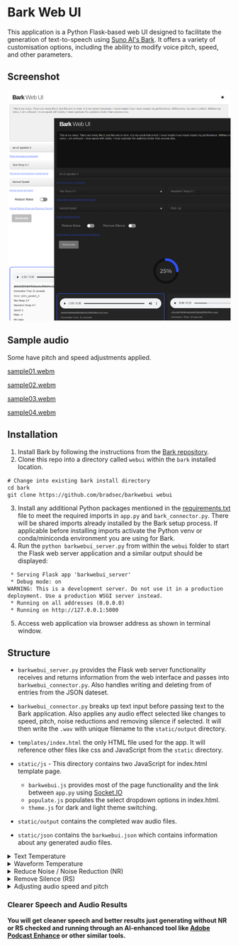 # Bark Web UI

This application is a Python Flask-based web UI designed to facilitate the generation of text-to-speech using [Suno AI's Bark](https://github.com/suno-ai/bark). It offers a variety of customisation options, including the ability to modify voice pitch, speed, and other parameters.

## Screenshot
![Bark Web UI Screenshot](barkwebui_screenshot.png)

## Sample audio
Some have pitch and speed adjustments applied.  

[sample01.webm](https://github.com/bradsec/barkwebui/assets/7948876/cc18d734-c4f0-4a20-a4b2-c45d99782926)

[sample02.webm](https://github.com/bradsec/barkwebui/assets/7948876/143ae345-100a-4324-8158-8bf6e15e2be0)

[sample03.webm](https://github.com/bradsec/barkwebui/assets/7948876/6212efda-a2a1-4b25-906c-e45602d6ae32)

[sample04.webm](https://github.com/bradsec/barkwebui/assets/7948876/98cbe4ab-e051-4359-9b57-285275cd062c)

## Installation

1. Install Bark by following the instructions from the [Bark repository](https://github.com/suno-ai/bark).
2. Clone this repo into a directory called `webui` within the `bark` installed location. 
```Terminal
# Change into existing bark install directory
cd bark
git clone https://github.com/bradsec/barkwebui webui
```
3. Install any additional Python packages mentioned in the [requirements.txt](requirements.txt) file to meet the required imports in `app.py` and `bark_connector.py`. There will be shared imports already installed by the  Bark setup process. If applicable before installing imports activate the Python venv or conda/miniconda environment you are using for Bark.
4. Run the `python barkwebui_server.py` from within the `webui` folder to start the Flask web server application and a similar output should be displayed:
```terminal
 * Serving Flask app 'barkwebui_server'
 * Debug mode: on
WARNING: This is a development server. Do not use it in a production deployment. Use a production WSGI server instead.
 * Running on all addresses (0.0.0.0)
 * Running on http://127.0.0.1:5000
```
5. Access web application via browser address as shown in terminal window.

## Structure
- `barkwebui_server.py` provides the Flask web server functionality receives and returns information from the web interface and passes into `barkwebui_connector.py`. Also handles writing and deleting from of entries from the JSON dateset.

- `barkwebui_connector.py` breaks up text input before passing text to the Bark application. Also applies any audio effect selected like changes to speed, pitch, noise reductions and removing silence if selected. It will then write the `.wav` with unique filename to the `static/output` directory.

- `templates/index.html` the only HTML file used for the app. It will reference other files like css and JavaScript from the `static` directory.

- `static/js` - This directory contains two JavaScript for index.html template page.

  - `barkwebui.js` provides most of the page functionality and the link between `app.py` using [Socket.IO](https://socket.io/)
  - `populate.js` populates the select dropdown options in index.html.
  - `theme.js` for dark and light theme switching.

- `static/output` contains the completed wav audio files.
- `static/json` contains the `barkwebui.json` which contains information about any generated audio files.

<details>
<summary>Text Temperature</summary>
<br>
This parameter affects how the model generates speech from text. A higher text temperature value makes the model's output more random, while a lower text temperature value makes the model's output more deterministic. In other words, with a high text temperature, the model is more likely to generate unusual or unexpected speech from a given text prompt. On the other hand, with a low text temperature, the model is more likely to stick closely to the most probable output.
</details>
<details>
<summary>Waveform Temperature</summary>
<br>
This parameter affects how the model generates the final audio waveform. A higher waveform temperature value introduces more randomness into the audio output, which might result in more unusual sounds or voice modulations. A lower waveform temperature, on the other hand, makes the audio output more predictable and consistent.
</details>
<details>
<summary>Reduce Noise / Noise Reduction (NR)</summary>
<br>
Reduce background noise (not as good as an AI enhanced cleaner and often difficult to tell impact to audio given the randomness of each Bark generated speech even with same settings, it also can't remove echoing or AI hallucination). Code Ref (bark_connector.py): If value of 'reduce_noise' is True, it triggers noise reduction on the generated audio using the noisereduce library. reduce_noise takes the audio data and the sample rate as parameters and returns the audio with reduced noise. If reduce_noise is False, no noise reduction is applied, and the original audio is used.
</details>
  <details>
<summary>Remove Silence (RS)</summary>
<br>
Remove any extended pauses or silence (may not do much, was included for situations when generated voice contains long pauses for unknown reasons). Code Ref (bark_connector.py): If value of 'remove_silence' is True, it enables aggressive silence removal by setting the VAD (Voice Activity Detection) to level 3. The webrtcvad library is used for voice activity detection. If remove_silence is False, the VAD level is set to 0, which means no silence removal is applied. The sample rate also had to be reduced to 16000 from 24000 to get it to work with the webrtcvad library.
</details>
  <details>
<summary>Adjusting audio speed and pitch</summary>
<br>
Changes to speed and pitch may cause a fair amount of echo and reverb in the output audio. Running the audio through a third-party AI audio tool may help remove echo or reverb. A library called librosa is used for manipulating the audio speed and pitch. The speed of the audio is adjusted using the `librosa.effects.time_stretch` function, which stretches or compresses the audio by a certain factor. If the speed parameter passed into the `generate_voice` function is not 1.0 (i.e., the speed of the audio needs to be changed), the audio is time-stretched by the given rate. For instance, if the speed is 2, the audio's duration will be halved, making it play twice as fast. The pitch of the audio is adjusted using the `librosa.effects.pitch_shift` function. This function shifts the pitch of the audio by a certain number of half-steps. If the pitch parameter passed into the `generate_voice` function is not 0 (i.e., the pitch of the audio needs to be changed), the pitch of the audio is shifted by the given number of half-steps. For instance, if the pitch is 2, the pitch of the audio will be increased by 2 half-steps.
</details>
  
### Clearer Speech and Audio Results

**You will get cleaner speech and better results just generating without NR or RS checked and running through an AI-enhanced tool like [Adobe Podcast Enhance](https://podcast.adobe.com/enhance) or other similar tools.**
